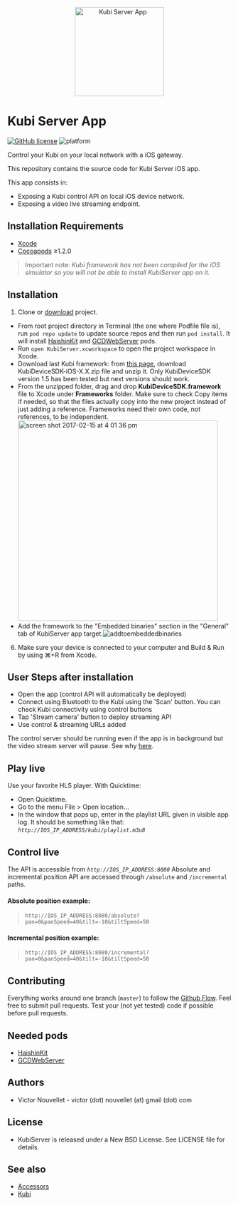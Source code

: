 <p align="center">
  <img src="https://cloud.githubusercontent.com/assets/4340716/22605826/6cb27cfe-ea06-11e6-803c-f069feb71760.png" alt="Kubi Server App" height="200" width="200"/>
</p>

# Kubi Server App 
[![GitHub license](https://img.shields.io/badge/license-New%20BSD-blue.svg)](https://raw.githubusercontent.com/V1C0D3R/KubiServerApp/master/LICENCE.txt) ![platform](https://img.shields.io/badge/platform-ios-lightgrey.svg)

Control your Kubi on your local network with a iOS gateway.

This repository contains the source code for Kubi Server iOS app.

This app consists in:

 * Exposing a Kubi control API on local iOS device network.
 * Exposing a video live streaming endpoint.

## Installation Requirements

- [Xcode](https://developer.apple.com/xcode/)
- [Cocoapods](https://guides.cocoapods.org/using/getting-started.html) ≥1.2.0

> Important note: *Kubi framework has not been compiled for the iOS simulator so you will not be able to install KubiServer app on it.*

## Installation

1. Clone or [download](https://github.com/V1C0D3R/KubiServerApp/archive/master.zip) project.
- From root project directory in Terminal (the one where Podfile file is), run `pod repo update` to update source repos and then run `pod install`. It will install [HaishinKit](https://github.com/shogo4405/lf.swift) and [GCDWebServer](https://github.com/swisspol/GCDWebServer) pods.
- Run `open KubiServer.xcworkspace` to open the project workspace in Xcode.
- Download last Kubi framework: from [this page](https://cdn.kubi.me/?prefix=Files/sdk-ios/), download KubiDeviceSDK-iOS-X.X.zip file and unzip it. Only KubiDeviceSDK version 1.5 has been tested but next versions should work.
- From the unzipped folder, drag and drop __KubiDeviceSDK.framework__ file to Xcode under __Frameworks__ folder. Make sure to check Copy items if needed, so that the files actually copy into the new project instead of just adding a reference. Frameworks need their own code, not references, to be independent.<img width="450" alt="screen shot 2017-02-15 at 4 01 36 pm" src="https://cloud.githubusercontent.com/assets/4340716/23001320/9136f5b8-f399-11e6-96af-3f3afcaf585c.png">
- Add the framework to the "Embedded binaries" section in the "General" tab of KubiServer app target.![addtoembeddedbinaries](https://cloud.githubusercontent.com/assets/4340716/23001293/7200a8d8-f399-11e6-8152-8624a861f8e3.png)
6. Make sure your device is connected to your computer and Build & Run by using ⌘+R from Xcode.


## User Steps after installation

- Open the app (control API will automatically be deployed)
- Connect using Bluetooth to the Kubi using the 'Scan' button. You can check Kubi connectivity using control buttons
- Tap 'Stream camera' button to deploy streaming API
- Use control & streaming URLs added

The control server should be running even if the app is in background but the video stream server will pause. See why [here](https://github.com/shogo4405/lf.swift).

## Play live

Use your favorite HLS player.
With Quicktime:
- Open Quicktime.
- Go to the menu File > Open location...
- In the window that pops up, enter in the playlist URL given in visible app log. It should be something like that: *`http://IOS_IP_ADDRESS/kubi/playlist.m3u8`*

## Control live

The API is accessible from *`http://IOS_IP_ADDRESS:8080`*
Absolute and incremental position API are accessed through `/absolute` and `/incremental` paths.

#### Absolute position example:
> `http://IOS_IP_ADDRESS:8080/absolute?pan=0&panSpeed=40&tilt=-10&tiltSpeed=50`

#### Incremental position example: 
> `http://IOS_IP_ADDRESS:8080/incremental?pan=0&panSpeed=40&tilt=-10&tiltSpeed=50`

## Contributing

Everything works around one branch (`master`) to follow the [Github Flow](https://guides.github.com/introduction/flow/). 
Feel free to submit pull requests.
Test your (not yet tested) code if possible before pull requests.

## Needed pods
 * [HaishinKit](https://github.com/shogo4405/lf.swift)
 * [GCDWebServer](https://github.com/swisspol/GCDWebServer)

## Authors
 * Victor Nouvellet - victor (dot) nouvellet (at) gmail (dot) com

## License
 * KubiServer is released under a New BSD License. See LICENSE file for details.

## See also
* [Accessors](http://accessors.org)
* [Kubi](https://www.revolverobotics.com/)


